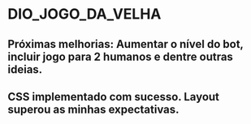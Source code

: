 # DIO_JOGO_DA_VELHA
## Próximas melhorias: Aumentar o nível do bot, incluir jogo para 2 humanos e dentre outras ideias.
## CSS implementado com sucesso. Layout superou as minhas expectativas.
